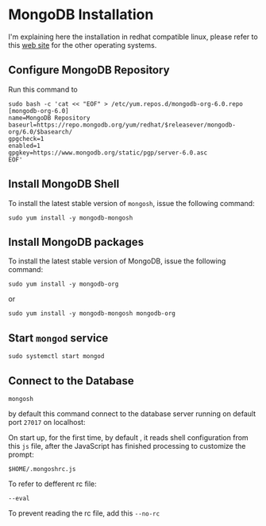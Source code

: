 # MongoDB Installation

I'm explaining here the installation in redhat compatible linux, please refer to this [web site](https://www.mongodb.com/docs/mongodb-shell/install/) for the other operating systems.

## Configure MongoDB Repository
Run this command to 
```
sudo bash -c 'cat << "EOF" > /etc/yum.repos.d/mongodb-org-6.0.repo
[mongodb-org-6.0]
name=MongoDB Repository
baseurl=https://repo.mongodb.org/yum/redhat/$releasever/mongodb-org/6.0/$basearch/
gpgcheck=1
enabled=1
gpgkey=https://www.mongodb.org/static/pgp/server-6.0.asc
EOF'
```

## Install MongoDB Shell

To install the latest stable version of `mongosh`, issue the following command:
```
sudo yum install -y mongodb-mongosh
```
## Install MongoDB packages

To install the latest stable version of MongoDB, issue the following command:
```
sudo yum install -y mongodb-org

```
or
```
sudo yum install -y mongodb-mongosh mongodb-org
```

## Start `mongod` service
```
sudo systemctl start mongod
```

## Connect to the Database
```
mongosh
```
by default this command connect to the database server running on default port `27017` on localhost:


On start up, for the first time, by default , it reads shell configuration from this `js` file, after the JavaScript has finished processing to customize the prompt:
```
$HOME/.mongoshrc.js
```
To refer to defferent rc file:
```
--eval
```
To prevent reading the rc file, add this `--no-rc`
